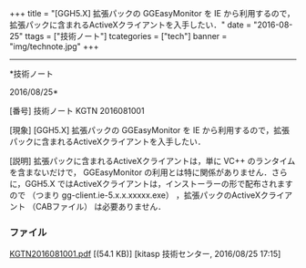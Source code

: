 ﻿+++
title = "[GGH5.X] 拡張パックの GGEasyMonitor を IE から利用するので，拡張パックに含まれるActiveXクライアントを入手したい．"
date = "2016-08-25"
ttags = ["技術ノート"]
tcategories = ["tech"]
banner = "img/technote.jpg"
+++

-----------------------------------------------------------------------------------------------------------------------------

*技術ノート

2016/08/25*


[番号]
技術ノート KGTN 2016081001

[現象]
[GGH5.X] 拡張パックの GGEasyMonitor を IE
から利用するので，拡張パックに含まれるActiveXクライアントを入手したい．

[説明]
拡張パックに含まれるActiveXクライアントは，単に VC++
のランタイムを含まないだけで， GGEasyMonitor
の利用とは特に関係がありません．さらに，GGH5.X
ではActiveXクライアントは，インストーラーの形で配布されますので （つまり
gg-client.ie-5.x.x.xxxxx.exe） ，拡張パックのActiveXクライアント
（CABファイル） は必要ありません．


### ファイル

 
 


[KGTN2016081001.pdf](http://techreport.kitasp.net/attachments/download/2942/KGTN2016081001.pdf)
 [(54.1 KB)] [kitasp 技術センター, 2016/08/25
17:15]


 


 

